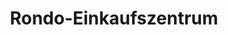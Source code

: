 ---
title: "Rondo-Einkaufszentrum"
url: /buedelsdorf/rondo-einkaufszentrum/
shop: Einkaufszentrum
---